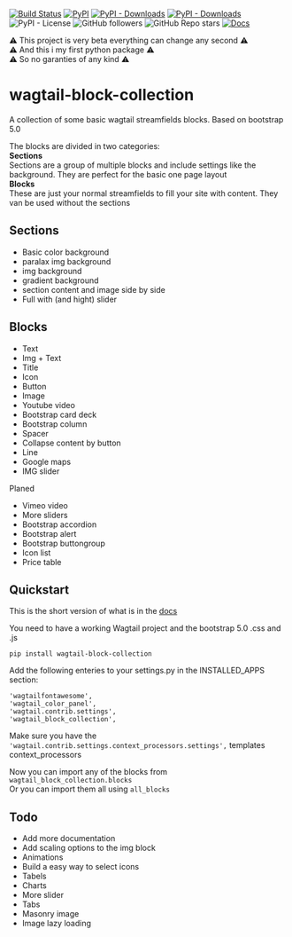 [![Build Status](https://drone.sliceofbits.com/api/badges/slice-of-bits/wagtail-block-collection/status.svg)](https://drone.sliceofbits.com/slice-of-bits/wagtail-block-collection)
[![PyPI](https://img.shields.io/pypi/v/wagtail-block-collection)](https://pypi.org/project/wagtail-block-collection/)
[![PyPI - Downloads](https://img.shields.io/pypi/dw/wagtail-block-collection?label=downloads%2Fweek)](https://pypi.org/project/wagtail-block-collection/)
[![PyPI - Downloads](https://img.shields.io/pypi/dm/wagtail-block-collection?label=downloads%2Fmonth)](https://pypi.org/project/wagtail-block-collection/)
![PyPI - License](https://img.shields.io/pypi/l/wagtail-block-collection)
![GitHub followers](https://img.shields.io/github/followers/slice-of-bits?style=social)
![GitHub Repo stars](https://img.shields.io/github/stars/slice-of-bits/wagtail-block-collection?style=social)
[![Docs](https://img.shields.io/badge/docs-passing-brightgreen)](https://wagtail-block-collection.sliceofbits.com/)

:warning: This project is very beta everything can change any second :warning:️  
:warning: And this i my first python package :warning:️  
:warning: So no garanties of any kind :warning:️ 
# wagtail-block-collection
A collection of some basic wagtail streamfields blocks.
Based on bootstrap 5.0

The blocks are divided in two categories:  
**Sections**  
Sections are a group of multiple blocks and include settings like the background.
They are perfect for the basic one page layout  
**Blocks**  
These are just your normal streamfields to fill your site with content.
They van be used without the sections

## Sections
- Basic color background
- paralax img background
- img background
- gradient background
- section content and image side by side
- Full with (and hight) slider
## Blocks
- Text
- Img + Text
- Title
- Icon
- Button
- Image
- Youtube video
- Bootstrap card deck
- Bootstrap column
- Spacer
- Collapse content by button
- Line
- Google maps
- IMG slider

Planed
- Vimeo video
- More sliders
- Bootstrap accordion
- Bootstrap alert
- Bootstrap buttongroup
- Icon list
- Price table

## Quickstart
This is the short version of what is in the [docs](https://wagtail-block-collection.sliceofbits.com/)  

You need to have a working Wagtail project and the bootstrap 5.0 .css and .js
```
pip install wagtail-block-collection
```
Add the following enteries to your settings.py in the INSTALLED_APPS section:
```
'wagtailfontawesome',
'wagtail_color_panel',
'wagtail.contrib.settings',
'wagtail_block_collection',
```
Make sure you have the ``'wagtail.contrib.settings.context_processors.settings',`` templates context_processors 

Now you can import any of the blocks from ``wagtail_block_collection.blocks``  
Or you can import them all using ``all_blocks``

## Todo
- Add more documentation
- Add scaling options to the img block
- Animations
- Build a easy way to select icons
- Tabels
- Charts
- More slider
- Tabs
- Masonry image
- Image lazy loading
